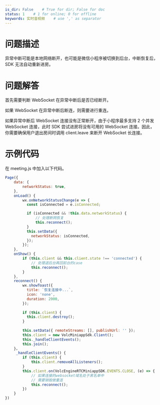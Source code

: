 ```yaml
---
is_dir: False    # True for dir; False for doc
status: 1    # 1 for online; 0 for offline
keywords: 实时音视频    # use ',' as separator
---
```


# 问题描述

异常中断可能是本地网络断开，也可能是微信小程序被切换到后台，中断恢复后，SDK 无法自动重新进房。

# 问题解答

首先需要判断 WebSocket 在异常中断后是否已经断开。

如果 WebSocket 在异常中断后断连，则需要进行重连。

如果异常中断后 WebSocket 连接没有正常断开，由于小程序最多支持 2 个并发 WebSocket 连接，此时 SDK 尝试进房将没有可用的 WebSocket 连接。因此，你需要确保用户退出房间时调用 client.leave 来断开 WebSocket 长连接。

# 示例代码

在 meeting.js 中加入以下代码。

``` javascript
Page({
    data: {
        networkStatus: true,
    },
    onLoad() {
        wx.onNetworkStatusChange(e => {
          const isConnected = e.isConnected;

          if (isConnected && !this.data.networkStatus) {
              // 处理断网恢复
              this.reconnect();
          }
          this.setData({
            networkStatus: isConnected,
          });
        });
    },
    onShow() {
        if (this.client && this.client.state !== 'connected') {
            // 处理退后台再回前台的case
            this.reconnect();
        }
    },
    reconnect() {
        wx.showToast({
          title: `恢复连接中...`,
          icon: 'none',
          duration: 2000,
        });
        
        if (this.client) {
          this.client.destroy();
        }
        
        this.setData({ remoteStreams: [], publishUrl: '' });
        this.client = new VolcMiniappSdk.Client();
        this._handleClientEvents();
        this.join();
    }，
     _handleClientEvents() {
        if (this.client) {
            this.client.removeAllListeners();
        }
        this.client.on(VolcEngineRTCMiniappSDK.EVENTS.CLOSE, (e) => {
            // 如果连接的websocket域名处于黑名单中
            // 需要销毁做重连
            this.reconnect();
        })
    }
})
```
